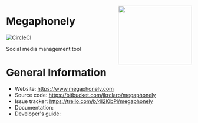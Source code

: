<a href='https://github.com/jkrclaro/megaphonely'><img src='https://assets.megaphonely.com/static/megaphonely/img/megaphonely2048x2048.png' align='right' width='200' height='160' /></a>

# Megaphonely
[![CircleCI](https://circleci.com/gh/jkrclaro/megaphonely/tree/master.svg?style=shield&circle-token=08d741d0a59a7704053acdfd6be5fdb6591784c5)](https://circleci.com/gh/jkrclaro/megaphonely/tree/master)

Social media management tool

# General Information
- Website: https://www.megaphonely.com
- Source code: https://bitbucket.com/jkrclaro/megaphonely
- Issue tracker: https://trello.com/b/4I2l0bPi/megaphonely
- Documentation: 
- Developer's guide: